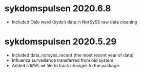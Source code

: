 # sykdomspulsen 2020.6.8

* Included Oslo ward (bydel) data in NorSySS raw data cleaning

# sykdomspulsen 2020.5.29

* Included data_norsyss_recent (the most recent year of data)
* Influenza surveillance transferred from old system
* Added a `NEWS.md` file to track changes to the package.
